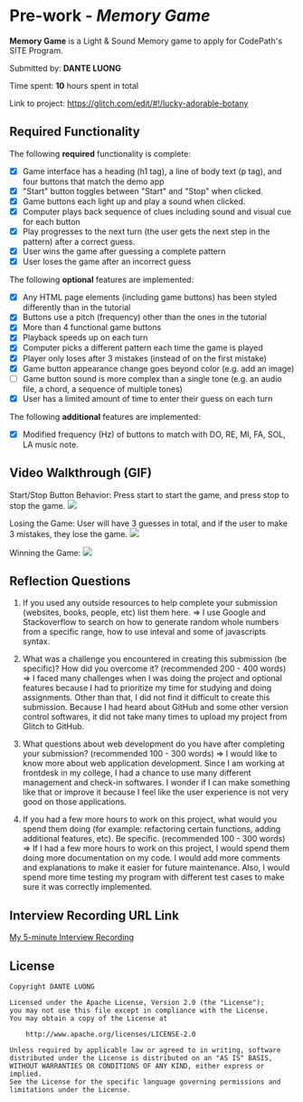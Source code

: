 # Pre-work - *Memory Game*

**Memory Game** is a Light & Sound Memory game to apply for CodePath's SITE Program. 

Submitted by: **DANTE LUONG**

Time spent: **10** hours spent in total

Link to project: https://glitch.com/edit/#!/lucky-adorable-botany

## Required Functionality

The following **required** functionality is complete:

* [x] Game interface has a heading (h1 tag), a line of body text (p tag), and four buttons that match the demo app
* [x] "Start" button toggles between "Start" and "Stop" when clicked. 
* [x] Game buttons each light up and play a sound when clicked. 
* [x] Computer plays back sequence of clues including sound and visual cue for each button
* [x] Play progresses to the next turn (the user gets the next step in the pattern) after a correct guess. 
* [x] User wins the game after guessing a complete pattern
* [x] User loses the game after an incorrect guess

The following **optional** features are implemented:

* [x] Any HTML page elements (including game buttons) has been styled differently than in the tutorial
* [x] Buttons use a pitch (frequency) other than the ones in the tutorial
* [x] More than 4 functional game buttons
* [x] Playback speeds up on each turn
* [x] Computer picks a different pattern each time the game is played
* [x] Player only loses after 3 mistakes (instead of on the first mistake)
* [x] Game button appearance change goes beyond color (e.g. add an image)
* [ ] Game button sound is more complex than a single tone (e.g. an audio file, a chord, a sequence of multiple tones)
* [x] User has a limited amount of time to enter their guess on each turn

The following **additional** features are implemented:

- [x] Modified frequency (Hz) of buttons to match with DO, RE, MI, FA, SOL, LA music note.

## Video Walkthrough (GIF)

Start/Stop Button Behavior: Press start to start the game, and press stop to stop the game.
![](http://g.recordit.co/cLvcRUqiQX.gif)

Losing the Game: User will have 3 guesses in total, and if the user to make 3 mistakes, they lose the game.
![](http://g.recordit.co/TIsIqSv1xH.gif)

Winning the Game:
![](http://g.recordit.co/622exbcIhS.gif)

## Reflection Questions
1. If you used any outside resources to help complete your submission (websites, books, people, etc) list them here.
=> I use Google and Stackoverflow to search on how to generate random whole numbers from a specific range, how to use inteval and some of javascripts syntax. 

2. What was a challenge you encountered in creating this submission (be specific)? How did you overcome it? (recommended 200 - 400 words)
=> I faced many challenges when I was doing the project and optional features because I had to prioritize my time for studying and doing assignments. Other than that, I did not find it difficult to create this submission. Because I had heard about GitHub and some other version control softwares, it did not take many times to upload my project from Glitch to GitHub. 

3. What questions about web development do you have after completing your submission? (recommended 100 - 300 words)
=> I would like to know more about web application development. Since I am working at frontdesk in my college, I had a chance to use many different management and check-in softwares. I wonder if I can make something like that or improve it because I feel like the user experience is not very good on those applications.

4. If you had a few more hours to work on this project, what would you spend them doing (for example: refactoring certain functions, adding additional features, etc). Be specific. (recommended 100 - 300 words)
=> If I had a few more hours to work on this project, I would spend them doing more documentation on my code. I would add more comments and explanations to make it easier for future maintenance. Also, I would spend more time testing my program with different test cases to make sure it was correctly implemented. 



## Interview Recording URL Link

[My 5-minute Interview Recording](https://l.facebook.com/l.php?u=https%3A%2F%2Fdrive.google.com%2Ffile%2Fd%2F1dHmhjp1LP1CK28_3XgxW0ffsNzdrIoWV%2Fview%3Fusp%3Dsharing%26fbclid%3DIwAR18Uz-YHL17uK2YLMFKR_PhsYPOfGorl-Kdjsrsrii6Ya_177EBm8mSHEw&h=AT13yek0oopArJFTKm0s13zT40pezoiYjxTnUYzZPiXTvBIs3lF296SQrtJkTuc-dERFNCUMagpBxdQDi-bQm5g-D-87iMNJwEOeuyTRnrauqAiVJYNAlY69O7anyaeVb-UiHL6MZsoDjYk22ZnTiA)


## License

    Copyright DANTE LUONG

    Licensed under the Apache License, Version 2.0 (the "License");
    you may not use this file except in compliance with the License.
    You may obtain a copy of the License at

        http://www.apache.org/licenses/LICENSE-2.0

    Unless required by applicable law or agreed to in writing, software
    distributed under the License is distributed on an "AS IS" BASIS,
    WITHOUT WARRANTIES OR CONDITIONS OF ANY KIND, either express or implied.
    See the License for the specific language governing permissions and
    limitations under the License.